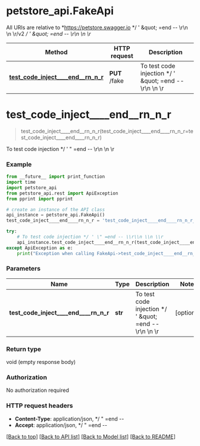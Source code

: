 # petstore_api.FakeApi

All URIs are relative to *https://petstore.swagger.io */ &#39; \&quot; &#x3D;end -- \\r\\n \\n \\r/v2 */ &#39; \&quot; &#x3D;end -- \\r\\n \\n \\r*

Method | HTTP request | Description
------------- | ------------- | -------------
[**test_code_inject____end__rn_n_r**](FakeApi.md#test_code_inject____end__rn_n_r) | **PUT** /fake | To test code injection */ &#39; \&quot; &#x3D;end -- \\r\\n \\n \\r


# **test_code_inject____end__rn_n_r**
> test_code_inject____end__rn_n_r(test_code_inject____end____rn_n_r=test_code_inject____end____rn_n_r)

To test code injection */ ' \" =end -- \\r\\n \\n \\r

### Example
```python
from __future__ import print_function
import time
import petstore_api
from petstore_api.rest import ApiException
from pprint import pprint

# create an instance of the API class
api_instance = petstore_api.FakeApi()
test_code_inject____end____rn_n_r = 'test_code_inject____end____rn_n_r_example' # str | To test code injection */ ' \" =end -- \\r\\n \\n \\r (optional)

try:
    # To test code injection */ ' \" =end -- \\r\\n \\n \\r
    api_instance.test_code_inject____end__rn_n_r(test_code_inject____end____rn_n_r=test_code_inject____end____rn_n_r)
except ApiException as e:
    print("Exception when calling FakeApi->test_code_inject____end__rn_n_r: %s\n" % e)
```

### Parameters

Name | Type | Description  | Notes
------------- | ------------- | ------------- | -------------
 **test_code_inject____end____rn_n_r** | **str**| To test code injection */ &#39; \&quot; &#x3D;end -- \\r\\n \\n \\r | [optional] 

### Return type

void (empty response body)

### Authorization

No authorization required

### HTTP request headers

 - **Content-Type**: application/json, */  \" =end --       
 - **Accept**: application/json, */  \" =end --       

[[Back to top]](#) [[Back to API list]](../README.md#documentation-for-api-endpoints) [[Back to Model list]](../README.md#documentation-for-models) [[Back to README]](../README.md)

